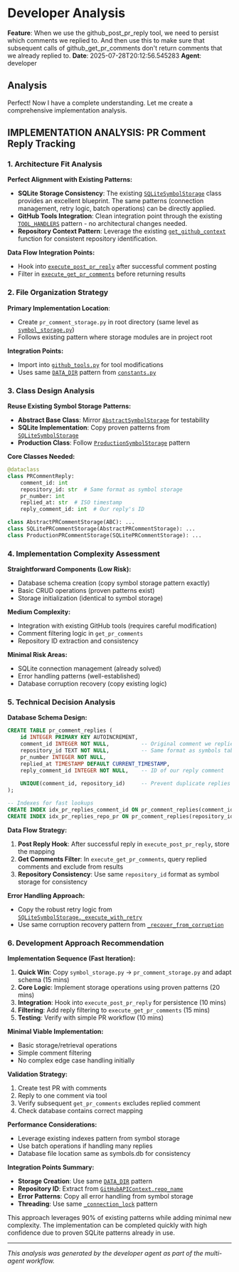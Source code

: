 # Developer Analysis

**Feature**: When we use the github_post_pr_reply tool, we need to persist which comments we replied to. And then use this to make sure that subsequent calls of github_get_pr_comments don't return comments that we already replied to.
**Date**: 2025-07-28T20:12:56.545283
**Agent**: developer

## Analysis

Perfect! Now I have a complete understanding. Let me create a comprehensive implementation analysis.

## IMPLEMENTATION ANALYSIS: PR Comment Reply Tracking

### 1. **Architecture Fit Analysis**

**Perfect Alignment with Existing Patterns:**
- **SQLite Storage Consistency**: The existing [`SQLiteSymbolStorage`](file:///Users/mstriebeck/Code/github-agent/symbol_storage.py#L124-L144) class provides an excellent blueprint. The same patterns (connection management, retry logic, batch operations) can be directly applied.
- **GitHub Tools Integration**: Clean integration point through the existing [`TOOL_HANDLERS`](file:///Users/mstriebeck/Code/github-agent/github_tools.py#L880-L889) pattern - no architectural changes needed.
- **Repository Context Pattern**: Leverage the existing [`get_github_context`](file:///Users/mstriebeck/Code/github-agent/github_tools.py#L310-L341) function for consistent repository identification.

**Data Flow Integration Points:**
- Hook into [`execute_post_pr_reply`](file:///Users/mstriebeck/Code/github-agent/github_tools.py#L539) after successful comment posting
- Filter in [`execute_get_pr_comments`](file:///Users/mstriebeck/Code/github-agent/github_tools.py#L392) before returning results

### 2. **File Organization Strategy**

**Primary Implementation Location**: 
- Create `pr_comment_storage.py` in root directory (same level as [`symbol_storage.py`](file:///Users/mstriebeck/Code/github-agent/symbol_storage.py))
- Follows existing pattern where storage modules are in project root

**Integration Points:**
- Import into [`github_tools.py`](file:///Users/mstriebeck/Code/github-agent/github_tools.py) for tool modifications
- Uses same [`DATA_DIR`](file:///Users/mstriebeck/Code/github-agent/symbol_storage.py#L18) pattern from [`constants.py`](file:///Users/mstriebeck/Code/github-agent/constants.py)

### 3. **Class Design Analysis**

**Reuse Existing Symbol Storage Patterns:**
- **Abstract Base Class**: Mirror [`AbstractSymbolStorage`](file:///Users/mstriebeck/Code/github-agent/symbol_storage.py#L64-L122) for testability
- **SQLite Implementation**: Copy proven patterns from [`SQLiteSymbolStorage`](file:///Users/mstriebeck/Code/github-agent/symbol_storage.py#L124-L535)
- **Production Class**: Follow [`ProductionSymbolStorage`](file:///Users/mstriebeck/Code/github-agent/symbol_storage.py#L537-L556) pattern

**Core Classes Needed:**
```python
@dataclass
class PRCommentReply:
    comment_id: int
    repository_id: str  # Same format as symbol storage
    pr_number: int
    replied_at: str  # ISO timestamp
    reply_comment_id: int  # Our reply's ID

class AbstractPRCommentStorage(ABC): ...
class SQLitePRCommentStorage(AbstractPRCommentStorage): ...
class ProductionPRCommentStorage(SQLitePRCommentStorage): ...
```

### 4. **Implementation Complexity Assessment**

**Straightforward Components (Low Risk):**
- Database schema creation (copy symbol storage pattern exactly)
- Basic CRUD operations (proven patterns exist)
- Storage initialization (identical to symbol storage)

**Medium Complexity:**
- Integration with existing GitHub tools (requires careful modification)
- Comment filtering logic in `get_pr_comments`
- Repository ID extraction and consistency

**Minimal Risk Areas:**
- SQLite connection management (already solved)
- Error handling patterns (well-established)
- Database corruption recovery (copy existing logic)

### 5. **Technical Decision Analysis**

**Database Schema Design:**
```sql
CREATE TABLE pr_comment_replies (
    id INTEGER PRIMARY KEY AUTOINCREMENT,
    comment_id INTEGER NOT NULL,          -- Original comment we replied to
    repository_id TEXT NOT NULL,          -- Same format as symbols table
    pr_number INTEGER NOT NULL,
    replied_at TIMESTAMP DEFAULT CURRENT_TIMESTAMP,
    reply_comment_id INTEGER NOT NULL,    -- ID of our reply comment
    
    UNIQUE(comment_id, repository_id)     -- Prevent duplicate replies
);

-- Indexes for fast lookups
CREATE INDEX idx_pr_replies_comment_id ON pr_comment_replies(comment_id);
CREATE INDEX idx_pr_replies_repo_pr ON pr_comment_replies(repository_id, pr_number);
```

**Data Flow Strategy:**
1. **Post Reply Hook**: After successful reply in `execute_post_pr_reply`, store the mapping
2. **Get Comments Filter**: In `execute_get_pr_comments`, query replied comments and exclude from results
3. **Repository Consistency**: Use same `repository_id` format as symbol storage for consistency

**Error Handling Approach:**
- Copy the robust retry logic from [`SQLiteSymbolStorage._execute_with_retry`](file:///Users/mstriebeck/Code/github-agent/symbol_storage.py#L201-L224)
- Use same corruption recovery pattern from [`_recover_from_corruption`](file:///Users/mstriebeck/Code/github-agent/symbol_storage.py#L226-L248)

### 6. **Development Approach Recommendation**

**Implementation Sequence (Fast Iteration):**
1. **Quick Win**: Copy `symbol_storage.py` → `pr_comment_storage.py` and adapt schema (15 mins)
2. **Core Logic**: Implement storage operations using proven patterns (20 mins)
3. **Integration**: Hook into `execute_post_pr_reply` for persistence (10 mins)
4. **Filtering**: Add reply filtering to `execute_get_pr_comments` (15 mins)
5. **Testing**: Verify with simple PR workflow (10 mins)

**Minimal Viable Implementation:**
- Basic storage/retrieval operations
- Simple comment filtering
- No complex edge case handling initially

**Validation Strategy:**
1. Create test PR with comments
2. Reply to one comment via tool
3. Verify subsequent `get_pr_comments` excludes replied comment
4. Check database contains correct mapping

**Performance Considerations:**
- Leverage existing indexes pattern from symbol storage
- Use batch operations if handling many replies
- Database file location same as symbols.db for consistency

**Integration Points Summary:**
- **Storage Creation**: Use same [`DATA_DIR`](file:///Users/mstriebeck/Code/github-agent/symbol_storage.py#L18) pattern
- **Repository ID**: Extract from [`GitHubAPIContext.repo_name`](file:///Users/mstriebeck/Code/github-agent/github_tools.py#L293-L295)
- **Error Patterns**: Copy all error handling from symbol storage
- **Threading**: Use same [`_connection_lock`](file:///Users/mstriebeck/Code/github-agent/symbol_storage.py#L140) pattern

This approach leverages 90% of existing patterns while adding minimal new complexity. The implementation can be completed quickly with high confidence due to proven SQLite patterns already in use.

---
*This analysis was generated by the developer agent as part of the multi-agent workflow.*
